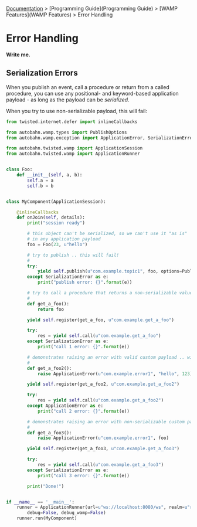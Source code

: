 [Documentation](.) > [Programming Guide](Programming Guide) > [WAMP Features](WAMP Features) > Error Handling

# Error Handling

**Write me.**

## Serialization Errors

When you publish an event, call a procedure or return from a called procedure, you can use any positional- and keyword-based application payload - as long as the payload can be *serialized*.

When you try to use non-serializable payload, this will fail:


```python
from twisted.internet.defer import inlineCallbacks

from autobahn.wamp.types import PublishOptions
from autobahn.wamp.exception import ApplicationError, SerializationError

from autobahn.twisted.wamp import ApplicationSession
from autobahn.twisted.wamp import ApplicationRunner


class Foo:
    def __init__(self, a, b):
        self.a = a
        self.b = b


class MyComponent(ApplicationSession):

    @inlineCallbacks
    def onJoin(self, details):
        print("session ready")

        # this object can't be serialized, so we can't use it "as is"
        # in any application payload
        foo = Foo(23, u"hello")

        # try to publish .. this will fail!
        #
        try:
            yield self.publish(u"com.example.topic1", foo, options=PublishOptions(acknowledge=True))
        except SerializationError as e:
            print("publish error: {}".format(e))

        # try to call a procedure that returns a non-serializable value .. will fail!
        #
        def get_a_foo():
            return foo

        yield self.register(get_a_foo, u"com.example.get_a_foo")

        try:
            res = yield self.call(u"com.example.get_a_foo")
        except SerializationError as e:
            print("call 1 error: {}".format(e))

        # demonstrates raising an error with valid custom payload .. will "succeed"!
        #
        def get_a_foo2():
            raise ApplicationError(u"com.example.error1", "hello", 123)

        yield self.register(get_a_foo2, u"com.example.get_a_foo2")

        try:
            res = yield self.call(u"com.example.get_a_foo2")
        except ApplicationError as e:
            print("call 2 error: {}".format(e))

        # demonstrates raising an error with non-serializable custom payload .. will "fail"!
        #
        def get_a_foo3():
            raise ApplicationError(u"com.example.error1", foo)

        yield self.register(get_a_foo3, u"com.example.get_a_foo3")

        try:
            res = yield self.call(u"com.example.get_a_foo3")
        except SerializationError as e:
            print("call 3 error: {}".format(e))

        print("Done!")


if __name__ == '__main__':
    runner = ApplicationRunner(url=u"ws://localhost:8080/ws", realm=u"realm1",
        debug=False, debug_wamp=False)
    runner.run(MyComponent)
```
